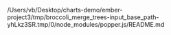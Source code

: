 /Users/vb/Desktop/charts-demo/ember-project3/tmp/broccoli_merge_trees-input_base_path-yhLkz3SR.tmp/0/node_modules/popper.js/README.md